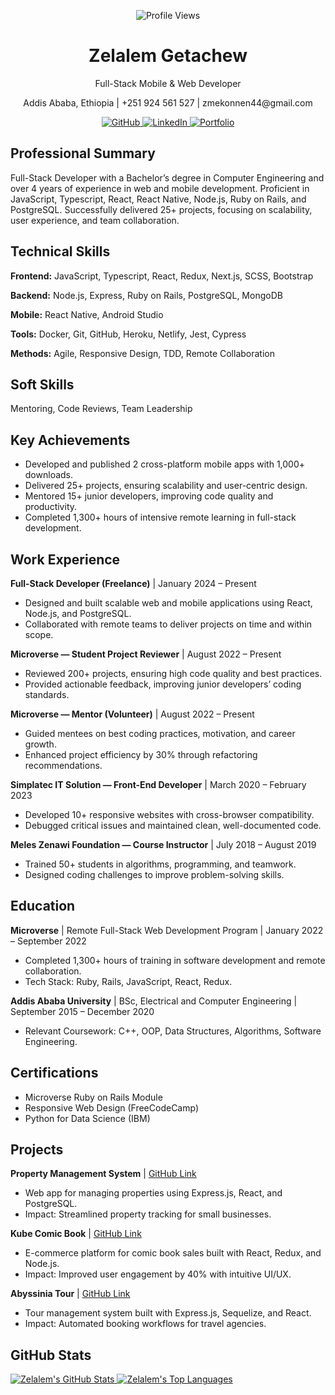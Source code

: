 <p align="center">
  <img src="https://komarev.com/ghpvc/?username=zmekonnen251&label=Profile%20views&color=0e75b6&style=plastic" alt="Profile Views" />
</p>

<h1 align="center">Zelalem Getachew</h1>

<p align="center">Full-Stack Mobile & Web Developer</p>

<p align="center">
  Addis Ababa, Ethiopia | +251 924 561 527 | zmekonnen44@gmail.com 
</p>

<p align="center">
  <a href="https://github.com/zmekonnen251" target="_blank" rel="noopener noreferrer">
    <img src="https://img.shields.io/badge/GitHub-%23181717.svg?style=for-the-badge&logo=github&logoColor=white" alt="GitHub" />
  </a>
  <a href="https://www.linkedin.com/in/zelalem-g-mekonnen" target="_blank" rel="noopener noreferrer">
    <img src="https://img.shields.io/badge/LinkedIn-%230077B5.svg?style=for-the-badge&logo=linkedin&logoColor=white" alt="LinkedIn" />
  </a>
  <a href="https://zmekonnen251.vercel.app/" target="_blank" rel="noopener noreferrer">
    <img src="https://img.shields.io/badge/Portfolio-%23000000.svg?style=for-the-badge&logo=vercel&logoColor=white" alt="Portfolio" />
  </a>
</p>


## Professional Summary

Full-Stack Developer with a Bachelor’s degree in Computer Engineering and over 4 years of experience in web and mobile development. Proficient in JavaScript, Typescript, React, React Native, Node.js, Ruby on Rails, and PostgreSQL. Successfully delivered 25+ projects, focusing on scalability, user experience, and team collaboration.


## Technical Skills

**Frontend:** JavaScript, Typescript, React, Redux, Next.js, SCSS, Bootstrap

**Backend:** Node.js, Express, Ruby on Rails, PostgreSQL, MongoDB

**Mobile:** React Native, Android Studio

**Tools:** Docker, Git, GitHub, Heroku, Netlify, Jest, Cypress

**Methods:** Agile, Responsive Design, TDD, Remote Collaboration


## Soft Skills

Mentoring, Code Reviews, Team Leadership


## Key Achievements

* Developed and published 2 cross-platform mobile apps with 1,000+ downloads.
* Delivered 25+ projects, ensuring scalability and user-centric design.
* Mentored 15+ junior developers, improving code quality and productivity.
* Completed 1,300+ hours of intensive remote learning in full-stack development.


## Work Experience

**Full-Stack Developer (Freelance)** | January 2024 – Present

* Designed and built scalable web and mobile applications using React, Node.js, and PostgreSQL.
* Collaborated with remote teams to deliver projects on time and within scope.

**Microverse — Student Project Reviewer** | August 2022 – Present

* Reviewed 200+ projects, ensuring high code quality and best practices.
* Provided actionable feedback, improving junior developers’ coding standards.

**Microverse — Mentor (Volunteer)** | August 2022 – Present

* Guided mentees on best coding practices, motivation, and career growth.
* Enhanced project efficiency by 30% through refactoring recommendations.

**Simplatec IT Solution — Front-End Developer** | March 2020 – February 2023

* Developed 10+ responsive websites with cross-browser compatibility.
* Debugged critical issues and maintained clean, well-documented code.

**Meles Zenawi Foundation — Course Instructor** | July 2018 – August 2019

* Trained 50+ students in algorithms, programming, and teamwork.
* Designed coding challenges to improve problem-solving skills.


## Education

**Microverse** | Remote Full-Stack Web Development Program | January 2022 – September 2022

* Completed 1,300+ hours of training in software development and remote collaboration.
* Tech Stack: Ruby, Rails, JavaScript, React, Redux.

**Addis Ababa University** | BSc, Electrical and Computer Engineering | September 2015 – December 2020

* Relevant Coursework: C++, OOP, Data Structures, Algorithms, Software Engineering.


## Certifications

* Microverse Ruby on Rails Module
* Responsive Web Design (FreeCodeCamp)
* Python for Data Science (IBM)


## Projects

**Property Management System** | [GitHub Link](insert-github-link-here)

* Web app for managing properties using Express.js, React, and PostgreSQL.
* Impact: Streamlined property tracking for small businesses.

**Kube Comic Book** | [GitHub Link](insert-github-link-here)

* E-commerce platform for comic book sales built with React, Redux, and Node.js.
* Impact: Improved user engagement by 40% with intuitive UI/UX.

**Abyssinia Tour** | [GitHub Link](insert-github-link-here)

* Tour management system built with Express.js, Sequelize, and React.
* Impact: Automated booking workflows for travel agencies.

## GitHub Stats

<p align="left">
  <a href="https://github.com/zmekonnen251" target="_blank" rel="noopener noreferrer">
    <img src="https://github-readme-stats.vercel.app/api?username=zmekonnen251&show_icons=true&theme=blue-green&border_color=61dafb&hide_border=true&count_private=true" alt="Zelalem's GitHub Stats" />
  </a>
  <a href="https://github.com/zmekonnen251" target="_blank" rel="noopener noreferrer">
    <img src="https://github-readme-stats.vercel.app/api/top-langs/?username=zmekonnen251&title_color=61dafb&text_color=ffffff&icon_color=61dafb&bg_color=20232a&layout=compact&border_color=61dafb&hide_border=true&langs_count=8" alt="Zelalem's Top Languages" />
  </a>
</p>
